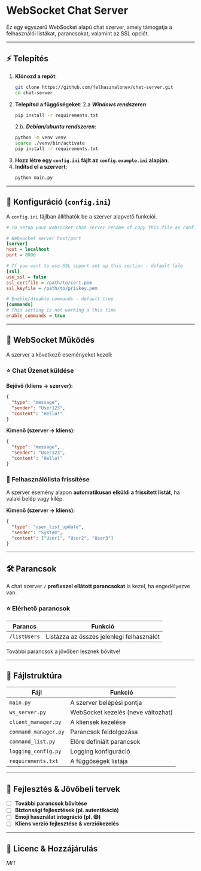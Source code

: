 # WebSocket Chat Server

Ez egy egyszerű WebSocket alapú chat szerver, amely támogatja a felhasználói listákat, parancsokat, valamint az SSL opciót.

---

## ⚡ Telepítés

1. **Klónozd a repót**:
   ```sh
   git clone https://github.com/felhasznalonev/chat-server.git
   cd chat-server
   ```
2. **Telepítsd a függőségeket**:
   2.a ***Windows rendszeren***:
   ```sh
   pip install -r requirements.txt
   ```
   2.b. ***Debian/ubuntu rendszeren***:
   ```sh
   python -m venv venv
   source ./venv/bin/activate
   pip install -r requirements.txt
   ```
4. **Hozz létre egy `config.ini` fájlt az `config.example.ini` alapján**.
5. **Indítsd el a szervert**:
   ```sh
   python main.py
   ```

---

## 🔧 Konfiguráció (`config.ini`)
A `config.ini` fájlban állíthatók be a szerver alapvető funkciói.

```ini
# To setup your websocket chat server rename of copy this file as config.ini

# Websocket server host/port
[server]
host = localhost
port = 8000

# If you want to use SSL suport set up this section - default fale
[ssl]
use_ssl = false
ssl_certfile = /path/to/cert.pem
ssl_keyfile = /path/to/privkey.pem

# Enable/disable commands - default true
[commands]
# This setting is not working a this time
enable_commands = true

```

---

## 🔗 WebSocket Működés
A szerver a következő eseményeket kezeli:

### ⭐ Chat Üzenet küldése
**Bejövő (kliens -> szerver):**
```json
{
  "type": "message",
  "sender": "User123",
  "content": "Hello!"
}
```

**Kimenő (szerver -> kliens):**
```json
{
  "type": "message",
  "sender": "User123",
  "content": "Hello!"
}
```

### 📆 Felhasználólista frissítése
A szerver esemény alapon **automatikusan elküldi a frissített listát**, ha valaki belép vagy kilép.

**Kimenő (szerver -> kliens):**
```json
{
  "type": "user_list_update",
  "sender": "System",
  "content": ["User1", "User2", "User3"]
}
```

---

## 🛠️ Parancsok
A chat szerver **`/` prefixszel ellátott parancsokat** is kezel, ha engedélyezve van.

### ⭐ Elérhető parancsok
| Parancs | Funkció |
|---------|---------|
| `/listUsers` | Listázza az összes jelenlegi felhasználót |

További parancsok a jövőben lesznek bővítve!

---

## 📁 Fájlstruktúra

| Fájl | Funkció |
|-------|---------|
| `main.py` | A szerver belépési pontja |
| `ws_server.py` | WebSocket kezelés (neve változhat) |
| `client_manager.py` | A kliensek kezelése |
| `command_manager.py` | Parancsok feldolgozása |
| `command_list.py` | Előre definiált parancsok |
| `logging_config.py` | Logging konfiguráció |
| `requirements.txt` | A függőségek listája |

---

## 🚀 Fejlesztés & Jövőbeli tervek
- [ ] **További parancsok bővítése**
- [ ] **Biztonsági fejlesztések (pl. autentikáció)**
- [ ] **Emoji használat integráció (pl. :smile:)**
- [ ] **Kliens verzió fejlesztése & verziókezelés**

---

## 📅 Licenc & Hozzájárulás
*MIT*

